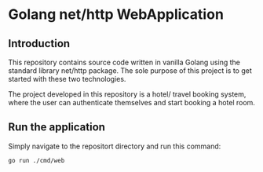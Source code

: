 # Golang net/http WebApplication

## Introduction

This repository contains source code written in vanilla Golang using the standard library net/http package. The sole purpose of this project is to get started with these two technologies.

The project developed in this repository is a hotel/ travel booking system, where the user can authenticate themselves and start booking a hotel room. 

## Run the application

Simply navigate to the repositort directory and run this command:

```golang
go run ./cmd/web
```